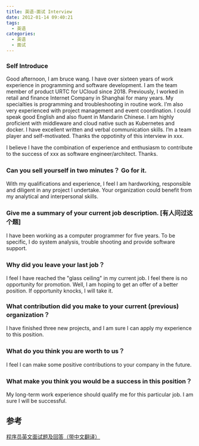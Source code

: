 ```yaml
---
title: 英语-面试 Interview
date: 2012-01-14 09:40:21
tags:
  - 英语
categories: 
  - 英语
  - 面试
---
```



<p></p>
<!-- more -->

### Self Introduce

Good afternoon, I am bruce wang. 
I have over sixteen years of work experience in programming and software development. 
I am the team member of product URTC for UCloud since 2018. 
Previously, I worked in retail and finance Internet Company in Shanghai for many years. 
My specialties is programming and troubleshooting in routine work. 
I’m also very experienced with project management and event coordination. 
I could speak  good English and also fluent in Mandarin Chinese. 
I am highly proficient with middleware and cloud native such as Kubernetes and docker. 
I have excellent written and verbal communication skills. 
I’m a team player and self-motivated. 
Thanks the oppotinity of this interview in xxx.

I believe I have the combination of experience and enthusiasm to contribute to the success of  xxx as software engineer/architect. Thanks.

### Can you sell yourself in two minutes？ Go for it.
  With my qualifications and experience, I feel I am hardworking, responsible and diligent in any project I undertake. 
  Your organization could benefit from my analytical and interpersonal skills.

### Give me a summary of your current job description. [有人问过这个题]
  I have been working as a computer programmer for five years. 
  To be specific, I do system analysis, trouble shooting and provide software support.

### Why did you leave your last job？
 I feel I have reached the "glass ceiling" in my current job. I feel there is no opportunity for promotion.
 Well, I am hoping to get an offer of a better position. If opportunity knocks, I will take it.

### What contribution did you make to your current (previous) organization？
  I have finished three new projects, and I am sure I can apply my experience to this position.

### What do you think you are worth to us？
  I feel I can make some positive contributions to your company in the future. 

### What make you think you would be a success in this position？ 
  My long-term work experience should qualify me for this particular job. I am sure I will be successful. 


## 参考
[程序员英文面试题及回答（带中文翻译）](https://blog.csdn.net/m0_60126160/article/details/120706390)  